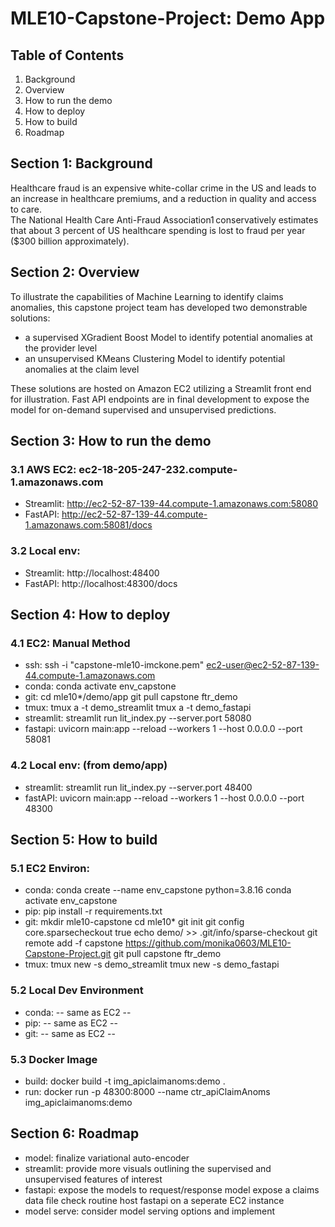 # MLE10-Capstone-Project:  Demo App


## Table of Contents
1.  Background
2.  Overview
3.  How to run the demo
4.  How to deploy
5.  How to build
6.  Roadmap




## Section 1:  Background
Healthcare fraud is an expensive white-collar crime in the US and leads to an 
increase in healthcare premiums, and a reduction in quality and access to care.  
The National Health Care Anti-Fraud Association1 conservatively estimates that 
about 3 percent of US healthcare spending is lost to fraud per year ($300 
billion approximately). 



## Section 2:  Overview
To illustrate the capabilities of Machine Learning to identify claims anomalies, 
this capstone project team has developed two demonstrable solutions:   
- a supervised XGradient Boost Model to identify potential anomalies at the 
  provider level 
- an unsupervised KMeans Clustering Model to identify potential anomalies at 
  the claim level 

These solutions are hosted on Amazon EC2 utilizing a Streamlit front end for 
illustration.  Fast API endpoints are in final development to expose the model 
for on-demand supervised and unsupervised predictions.



## Section 3:  How to run the demo
### 3.1     AWS EC2:        ec2-18-205-247-232.compute-1.amazonaws.com
- Streamlit:    http://ec2-52-87-139-44.compute-1.amazonaws.com:58080
- FastAPI:      http://ec2-52-87-139-44.compute-1.amazonaws.com:58081/docs


### 3.2     Local env:      
- Streamlit:    http://localhost:48400
- FastAPI:      http://localhost:48300/docs



## Section 4:  How to deploy
### 4.1     EC2:  Manual Method
- ssh:          ssh -i "capstone-mle10-imckone.pem" ec2-user@ec2-52-87-139-44.compute-1.amazonaws.com
- conda:        conda activate env_capstone
- git:          cd mle10*/demo/app
                git pull capstone ftr_demo
- tmux:         tmux a -t demo_streamlit
                tmux a -t demo_fastapi
- streamlit:    streamlit run lit_index.py --server.port 58080
- fastapi:      uvicorn main:app --reload --workers 1 --host 0.0.0.0 --port 58081


### 4.2     Local env:      (from demo/app)
- streamlit:    streamlit run lit_index.py --server.port 48400
- fastAPI:      uvicorn main:app --reload --workers 1 --host 0.0.0.0 --port 48300



## Section 5:  How to build
### 5.1     EC2 Environ:
- conda:        conda create --name env_capstone python=3.8.16
                conda activate env_capstone
- pip:          pip install -r requirements.txt
- git:          mkdir mle10-capstone
                cd mle10*
                git init
                git config core.sparsecheckout true
                echo demo/ >> .git/info/sparse-checkout
                git remote add -f capstone https://github.com/monika0603/MLE10-Capstone-Project.git
                git pull capstone ftr_demo
- tmux:         tmux new -s demo_streamlit
                tmux new -s demo_fastapi

### 5.2     Local Dev Environment
- conda:        -- same as EC2 --
- pip:          -- same as EC2 --
- git:          -- same as EC2 --


### 5.3     Docker Image
- build:        docker build -t img_apiclaimanoms:demo .
- run:          docker run -p 48300:8000 --name ctr_apiClaimAnoms img_apiclaimanoms:demo



## Section 6:  Roadmap
- model:        finalize variational auto-encoder
- streamlit:    provide more visuals outlining the supervised and unsupervised features of interest
- fastapi:      expose the models to request/response model
                expose a claims data file check routine
                host fastapi on a seperate EC2 instance
- model serve:  consider model serving options and implement
